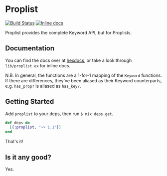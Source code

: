 Proplist
========

[![Build Status](https://travis-ci.org/knrz/proplist.svg?branch=master)](https://travis-ci.org/knrz/proplist)
[![Inline docs](http://inch-ci.org/github/knrz/proplist.svg)](http://inch-ci.org/github/knrz/proplist)

Proplist provides the complete Keyword API, but for Proplists.

Documentation
-------------

You can find the docs over at [hexdocs](https://hexdocs.pm/proplist/), or take a look through `lib/proplist.ex` for inline docs.

N.B. In general, the functions are a 1-for-1 mapping of the `Keyword` functions. If there are differences, they've been aliased as their Keyword counterparts, e.g. `has_prop?` is aliased as `has_key?`.

Getting Started
---------------

Add `proplist` to your deps, then run `$ mix deps.get`.

```elixir
def deps do
  [{:proplist, "~> 1.1"}]
end
```

That's it!

Is it any good?
---------------

Yes.
